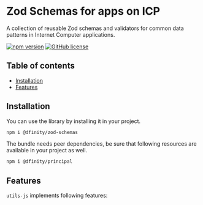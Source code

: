 # Zod Schemas for apps on ICP

A collection of reusable Zod schemas and validators for common data patterns in Internet Computer applications.

[![npm version](https://img.shields.io/npm/v/@dfinity/zod-schemas.svg?logo=npm)](https://www.npmjs.com/package/@dfinity/zod-schemas) [![GitHub license](https://img.shields.io/badge/license-Apache%202.0-blue.svg)](https://opensource.org/licenses/Apache-2.0)

## Table of contents

- [Installation](#installation)
- [Features](#features)

## Installation

You can use the library by installing it in your project.

```bash
npm i @dfinity/zod-schemas
```

The bundle needs peer dependencies, be sure that following resources are available in your project as well.

```bash
npm i @dfinity/principal
```

## Features

`utils-js` implements following features:

<!-- TSDOC_START -->

<!-- TSDOC_END -->
